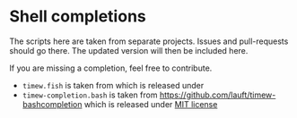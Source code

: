 # Shell completions

The scripts here are taken from separate projects.
Issues and pull-requests should go there.
The updated version will then be included here.

If you are missing a completion, feel free to contribute.

* `timew.fish` is taken from <tbd> which is released under <license>
* `timew-completion.bash` is taken from https://github.com/lauft/timew-bashcompletion which is released under [MIT license](https://github.com/lauft/timew-bashcompletion/blob/master/LICENSE)